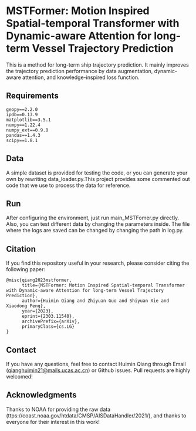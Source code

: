 
# MSTFormer: Motion Inspired Spatial-temporal Transformer with Dynamic-aware Attention for long-term Vessel Trajectory Prediction
This is a method for long-term ship trajectory prediction. It mainly improves the trajectory prediction performance by data augmentation, dynamic-aware attention, and knowledge-inspired loss function.


## Requirements
```
geopy==2.2.0
ipdb==0.13.9
matplotlib==3.5.1
numpy==1.22.4
numpy_ext==0.9.8
pandas==1.4.3
scipy==1.8.1
```

## Data
A simple dataset is provided for testing the code, or you can generate your own by rewriting data_loader.py.This project provides some commented out code that we use to process the data for reference.
## Run
After configuring the environment, just run main_MSTFomer.py directly. Also, you can test different data by changing the parameters inside. The file where the logs are saved can be changed by changing the path in log.py.
## Citation
If you find this repository useful in your research, please consider citing the following paper:
```
@misc{qiang2023mstformer,
      title={MSTFormer: Motion Inspired Spatial-temporal Transformer with Dynamic-aware Attention for long-term Vessel Trajectory Prediction}, 
      author={Huimin Qiang and Zhiyuan Guo and Shiyuan Xie and Xiaodong Peng},
      year={2023},
      eprint={2303.11540},
      archivePrefix={arXiv},
      primaryClass={cs.LG}
}
```
## Contact
If you have any questions, feel free to contact Huimin Qiang through Email (qianghuimin21@mails.ucas.ac.cn) or Github issues. Pull requests are highly welcomed!
## Acknowledgments
Thanks to NOAA for providing the raw data (ttps://coast.noaa.gov/htdata/CMSP/AISDataHandler/2021/), and thanks to everyone for their interest in this work!
